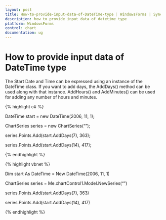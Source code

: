 ```yaml
---
layout: post
title: How-to-provide-input-data-of-DateTime-type | WindowsForms | Syncfusion
description: how to provide input data of datetime type
platform: WindowsForms
control: chart
documentation: ug
---
```


# How to provide input data of DateTime type

The Start Date and Time can be expressed using an instance of the DateTime class. If you want to add days, the AddDays() method can be used along with that instance. AddHours() and AddMinutes() can be used for adding any number of hours and minutes.



 {% highlight c# %}



DateTime start = new DateTime(2006, 11, 1);

ChartSeries series = new ChartSeries(“”);

series.Points.Add(start.AddDays(7), 363);

series.Points.Add(start.AddDays(14), 417);

{% endhighlight %}

{% highlight vbnet %}



Dim start As DateTime = New DateTime(2006, 11, 1)

ChartSeries series = Me.chartControl1.Model.NewSeries(“”)

series.Points.Add(start.AddDays(7), 363)

series.Points.Add(start.AddDays(14), 417)


{% endhighlight %}
